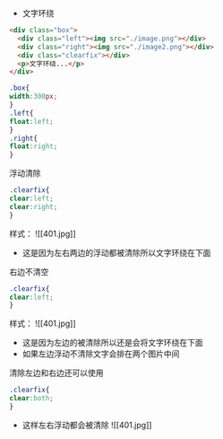- 文字环绕
```html
<div class="box">
  <div class="left"><img src="./image.png"></div>
  <div class="right"><img src="./image2.png"></div>
  <div class="clearfix"></div>
  <p>文字环绕...</p>
</div>
```

```css
.box{
width:300px;
}
.left{
float:left;
}
.right{
float:right;
}
```
浮动清除
```css
.clearfix{
clear:left;
clear:right;
}
```
样式：
![[401.jpg]]
- 这是因为左右两边的浮动都被清除所以文字环绕在下面

右边不清空
```css
.clearfix{
clear:left;
}
```
样式：
![[401.jpg]]
- 这是因为左边的被清除所以还是会将文字环绕在下面
- 如果左边浮动不清除文字会排在两个图片中间

清除左边和右边还可以使用
```css
.clearfix{
clear:both;
}
```
- 这样左右浮动都会被清除
![[401.jpg]]
